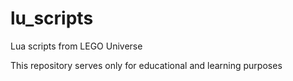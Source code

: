 # lu_scripts
Lua scripts from LEGO Universe

This repository serves only for educational and learning purposes
